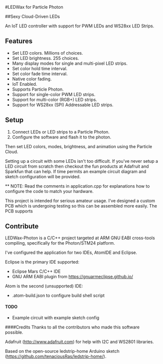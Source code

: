 #LEDWax for Particle Photon

##Sexy Cloud-Driven LEDs

An IoT LED controller with support for PWM LEDs and WS28xx LED Strips.

## Features
- Set LED colors.  Millions of choices.
- Set LED brightness.  255 choices.
- Many display modes for single and multi-pixel LED strips.
- Set color hold time interval.
- Set color fade time interval.
- Native color fading.
- IoT Enabled.
- Supports Particle Photon.
- Support for single-color PWM LED strips.
- Support for multi-color (RGB+) LED strips.
- Support for WS28xx (SPI) Addressable LED strips.

## Setup

1) Connect LEDs or LED strips to a Particle Photon.
2) Configure the software and flash it to the photon.

Then set LED colors, modes, brightness, and animation using the Particle Cloud.

Setting up a circuit with some LEDs isn't too difficult.  If you've never setup a LED circuit from scratch then checkout the fun products at Adafruit and Sparkfun that can help.  If time permits an example circuit diagram and sketch configuration will be provided.

** NOTE: Read the comments in application.cpp for explanations how to configure the code to match your hardware.

This project is intended for serious amateur usage.  I've designed a custom PCB which is undergoing testing so this can be assembled more easily.  The PCB supports

## Contribute
LEDWax-Photon is a C/C++ project targeted at ARM GNU EABI cross-tools compiling, specifically for the Photon/STM24 platform.

I've configured the application for two IDEs, AtomIDE and Eclipse.

Eclipse is the primary IDE supported:
- Eclipse Mars C/C++ IDE
- GNU ARM EABI plugin from https://gnuarmeclipse.github.io/

Atom is the second (unsupported) IDE:
- .atom-build.json to configure build shell script

#### TODO
- Example circuit with example sketch config

####Credits
Thanks to all the contributors who made this software possible.

Adafruit (http://www.adafruit.com) for help with I2C and WS2801 libraries.

Based on the open-source ledstrip-home Arduino sketch (https://github.com/tenaciousRas/ledstrip-home/).
